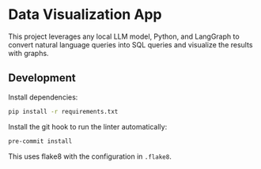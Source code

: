 # Data Visualization App

This project leverages any local LLM model, Python, and LangGraph to convert natural language queries into SQL queries and visualize the results with graphs.
## Development

Install dependencies:
```bash
pip install -r requirements.txt
```

Install the git hook to run the linter automatically:
```bash
pre-commit install
```

This uses flake8 with the configuration in `.flake8`.
